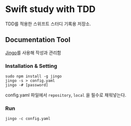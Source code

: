 # Swift study with TDD
TDD를 적용한 스위프트 스터디 기록용 저장소.

## Documentation Tool
[Jingo](https://github.com/claudioc/jingo)를 사용해 작성과 관리함

### Installation & Setting
```
sudo npm install -g jingo
jingo -s > config.yaml
jingo -# [password]
```
config.yaml 파일에서 `repository`, `local` 을 필수로 채워넣는다.

### Run
```
jingo -c config.yaml
```
